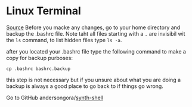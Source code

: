# Linux Terminal 
[Source](https://www.youtube.com/watch?v=jS-QZKjAd-U)
Before you macke any changes, go to your home directory and backup the .bashrc file. Note taht all files starting with a `.` are invisibil wit the `ls` command, to list hidden files type `ls -a`. 

after you located your .bashrc file type the following command to make a copy for backup purboses: 
```
cp .bashrc bashrc.backup
```
this step is not necessary but if you unsure about what you are doing a backup is always a good place to go back to if things go wrong.

Go to GitHub andersongora/[synth-shell](https://github.com/andresgongora/synth-shell)
